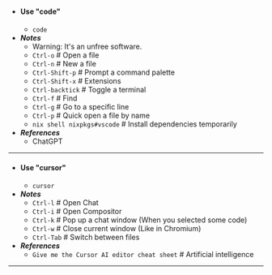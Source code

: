 - #### Use "code"
    - `code`
- ***Notes***
    - Warning: It's an unfree software.
    - `Ctrl-o` # Open a file
    - `Ctrl-n` # New a file
    - `Ctrl-Shift-p` # Prompt a command palette
    - `Ctrl-Shift-x` # Extensions
    - `Ctrl-backtick` # Toggle a terminal
    - `Ctrl-f` # Find
    - `Ctrl-g` # Go to a specific line
    - `Ctrl-p` # Quick open a file by name
    - `nix shell nixpkgs#vscode` # Install dependencies temporarily
- ***References***
    - ChatGPT
- ---
- #### Use "cursor"
    - `cursor`
- ***Notes***
    - `Ctrl-l` # Open Chat
    - `Ctrl-i` # Open Compositor
    - `Ctrl-k` # Pop up a chat window (When you selected some code)
    - `Ctrl-w` # Close current window (Like in Chromium)
    - `Ctrl-Tab` # Switch between files
- ***References***
    - `Give me the Cursor AI editor cheat sheet` # Artificial intelligence
- ---
